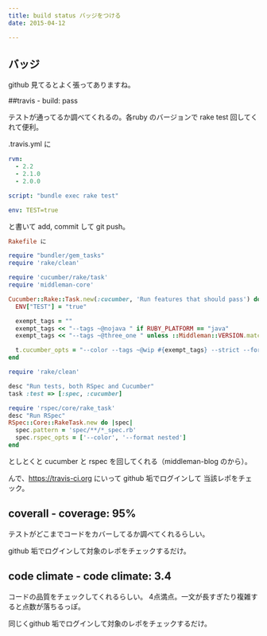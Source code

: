 ```yaml
---
title: build status バッジをつける
date: 2015-04-12

---
```


## バッジ
github 見てるとよく張ってありますね。

##travis - build: pass

テストが通ってるか調べてくれるの。各ruby のバージョンで rake test 回してくれて便利。

.travis.yml に

```yaml
rvm:
  - 2.2
  - 2.1.0
  - 2.0.0

script: "bundle exec rake test"

env: TEST=true
```

と書いて add, commit して git push。

```ruby
Rakefile に

require "bundler/gem_tasks"
require 'rake/clean'

require 'cucumber/rake/task'
require 'middleman-core'

Cucumber::Rake::Task.new(:cucumber, 'Run features that should pass') do |t|
  ENV["TEST"] = "true"

  exempt_tags = ""
  exempt_tags << "--tags ~@nojava " if RUBY_PLATFORM == "java"
  exempt_tags << "--tags ~@three_one " unless ::Middleman::VERSION.match(/^3\.1\./)

  t.cucumber_opts = "--color --tags ~@wip #{exempt_tags} --strict --format #{ENV['CUCUMBER_FORMAT'] || 'pretty'}"
end

require 'rake/clean'

desc "Run tests, both RSpec and Cucumber"
task :test => [:spec, :cucumber]

require 'rspec/core/rake_task'
desc "Run RSpec"
RSpec::Core::RakeTask.new do |spec|
  spec.pattern = 'spec/**/*_spec.rb'
  spec.rspec_opts = ['--color', '--format nested']
end
```

としとくと cucumber と rspec を回してくれる（middleman-blog のから）。

んで、https://travis-ci.org にいって github 垢でログインして 当該レポをチェック。


## coverall - coverage: 95%

テストがどこまでコードをカバーしてるか調べてくれるらしい。

github 垢でログインして対象のレポをチェックするだけ。

## code climate - code climate: 3.4

コードの品質をチェックしてくれるらしい。 4点満点。一文が長すぎたり複雑すると点数が落ちるっぽ。

同じくgithub 垢でログインして対象のレポをチェックするだけ。
